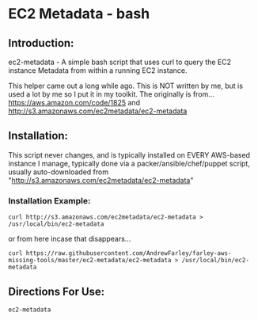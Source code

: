 # EC2 Metadata - bash

## Introduction:
ec2-metadata - A simple bash script that uses curl to query the EC2 instance Metadata from within a running EC2 instance.

This helper came out a long while ago.  This is NOT written by me, but is used a lot by me so I put it in my toolkit.  The originally is from...
https://aws.amazon.com/code/1825
and
http://s3.amazonaws.com/ec2metadata/ec2-metadata

## Installation:
This script never changes, and is typically installed on EVERY AWS-based instance I manage, typically done via a packer/ansible/chef/puppet script, usually auto-downloaded from "http://s3.amazonaws.com/ec2metadata/ec2-metadata"


### Installation Example:

```
curl http://s3.amazonaws.com/ec2metadata/ec2-metadata > /usr/local/bin/ec2-metadata
```
or from here incase that disappears...
```
curl https://raw.githubusercontent.com/AndrewFarley/farley-aws-missing-tools/master/ec2-metadata/ec2-metadata > /usr/local/bin/ec2-metadata
```

## Directions For Use:

```
ec2-metadata
```
